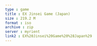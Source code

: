 ```yaml
---
type : game
title : EX Jinsei Game (Japan)
size : 219.2 M
format : iso
archive : zip
server : myrient
link2 : EX%20Jinsei%20Game%20%28Japan%29
---
```

